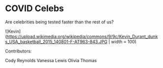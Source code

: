 # COVID Celebs

Are celebrities being tested faster than the rest of us? 

![Kevin](https://upload.wikimedia.org/wikipedia/commons/9/9c/Kevin_Durant_dunks_USA_basketball_2015_140801-F-AT963-843.JPG | width = 100)


Contributors: 

Cody Reynolds 
Vanessa Lewis
Olivia Thomas
